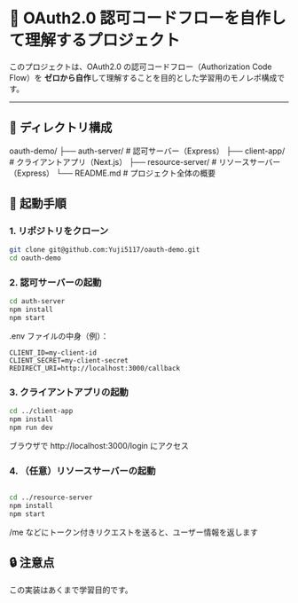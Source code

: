 # 🔐 OAuth2.0 認可コードフローを自作して理解するプロジェクト

このプロジェクトは、OAuth2.0 の認可コードフロー（Authorization Code Flow）を **ゼロから自作**して理解することを目的とした学習用のモノレポ構成です。

---

## 📁 ディレクトリ構成

oauth-demo/
├── auth-server/ # 認可サーバー（Express）
├── client-app/ # クライアントアプリ（Next.js）
├── resource-server/ # リソースサーバー（Express）
└── README.md # プロジェクト全体の概要

## 🚀 起動手順

### 1. リポジトリをクローン

```bash
git clone git@github.com:Yuji5117/oauth-demo.git
cd oauth-demo
```

### 2. 認可サーバーの起動

```bash
cd auth-server
npm install
npm start
```

.env ファイルの中身（例）：

```env
CLIENT_ID=my-client-id
CLIENT_SECRET=my-client-secret
REDIRECT_URI=http://localhost:3000/callback
```

### 3. クライアントアプリの起動

```bash
cd ../client-app
npm install
npm run dev
```

ブラウザで http://localhost:3000/login にアクセス

### 4. （任意）リソースサーバーの起動

```bash

cd ../resource-server
npm install
npm start

```

/me などにトークン付きリクエストを送ると、ユーザー情報を返します

## 🔒 注意点

この実装はあくまで学習目的です。

